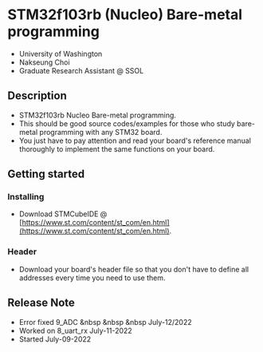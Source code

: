 # STM32f103rb (Nucleo) Bare-metal programming
- University of Washington
- Nakseung Choi
- Graduate Research Assistant @ SSOL

## Description
- STM32f103rb Nucleo Bare-metal programming.
- This should be good source codes/examples for those who study bare-metal programming with any STM32 board.
- You just have to pay attention and read your board's reference manual thoroughly to implement the same functions on your board.

## Getting started

### Installing
- Download STMCubeIDE @ [https://www.st.com/content/st_com/en.html](https://www.st.com/content/st_com/en.html).
### Header
- Download your board's header file so that you don't have to define all addresses every time you need to use them.

## Release Note

- Error fixed 9_ADC           &nbsp &nbsp &nbsp July-12/2022
- Worked on 8_uart_rx         July-11-2022
- Started                     July-09-2022
